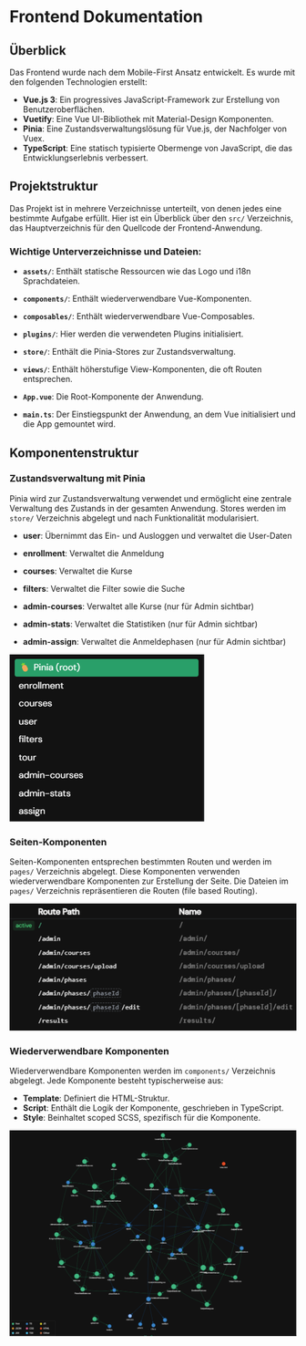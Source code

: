 # Frontend Dokumentation

## Überblick

Das Frontend wurde nach dem Mobile-First Ansatz entwickelt. Es wurde mit den
folgenden Technologien erstellt:

- **Vue.js 3**: Ein progressives JavaScript-Framework zur Erstellung von
  Benutzeroberflächen.
- **Vuetify**: Eine Vue UI-Bibliothek mit Material-Design Komponenten.
- **Pinia**: Eine Zustandsverwaltungslösung für Vue.js, der Nachfolger von Vuex.
- **TypeScript**: Eine statisch typisierte Obermenge von JavaScript, die das
  Entwicklungserlebnis verbessert.

## Projektstruktur

Das Projekt ist in mehrere Verzeichnisse unterteilt, von denen jedes eine
bestimmte Aufgabe erfüllt. Hier ist ein Überblick über den `src/` Verzeichnis,
das Hauptverzeichnis für den Quellcode der Frontend-Anwendung.

### Wichtige Unterverzeichnisse und Dateien:

- **`assets/`**: Enthält statische Ressourcen wie das Logo und i18n
  Sprachdateien.

- **`components/`**: Enthält wiederverwendbare Vue-Komponenten.
- **`composables/`**: Enthält wiederverwendbare Vue-Composables.

- **`plugins/`**: Hier werden die verwendeten Plugins initialisiert.

- **`store/`**: Enthält die Pinia-Stores zur Zustandsverwaltung.

- **`views/`**: Enthält höherstufige View-Komponenten, die oft Routen
  entsprechen.

- **`App.vue`**: Die Root-Komponente der Anwendung.
- **`main.ts`**: Der Einstiegspunkt der Anwendung, an dem Vue initialisiert und
  die App gemountet wird.

## Komponentenstruktur

### Zustandsverwaltung mit Pinia

Pinia wird zur Zustandsverwaltung verwendet und ermöglicht eine zentrale
Verwaltung des Zustands in der gesamten Anwendung. Stores werden im `store/`
Verzeichnis abgelegt und nach Funktionalität modularisiert.

- **user**: Übernimmt das Ein- und Ausloggen und verwaltet die User-Daten

- **enrollment**: Verwaltet die Anmeldung

- **courses**: Verwaltet die Kurse

- **filters**: Verwaltet die Filter sowie die Suche

- **admin-courses**: Verwaltet alle Kurse (nur für Admin sichtbar)

- **admin-stats**: Verwaltet die Statistiken (nur für Admin sichtbar)

- **admin-assign**: Verwaltet die Anmeldephasen (nur für Admin sichtbar)

![pinia](assets/pinia.png)

### Seiten-Komponenten

Seiten-Komponenten entsprechen bestimmten Routen und werden im `pages/`
Verzeichnis abgelegt. Diese Komponenten verwenden wiederverwendbare Komponenten
zur Erstellung der Seite. Die Dateien im `pages/` Verzeichnis repräsentieren die
Routen (file based Routing).

![file-based routing](assets/router.png)

### Wiederverwendbare Komponenten

Wiederverwendbare Komponenten werden im `components/` Verzeichnis abgelegt. Jede
Komponente besteht typischerweise aus:

- **Template**: Definiert die HTML-Struktur.
- **Script**: Enthält die Logik der Komponente, geschrieben in TypeScript.
- **Style**: Beinhaltet scoped SCSS, spezifisch für die Komponente.

![components graph](assets/components.png)
